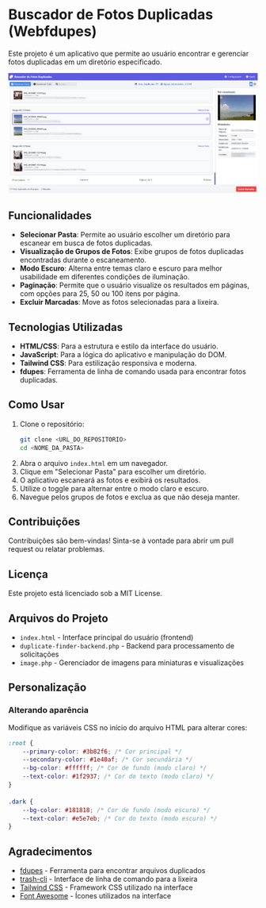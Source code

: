 # Buscador de Fotos Duplicadas (Webfdupes)

Este projeto é um aplicativo que permite ao usuário encontrar e gerenciar fotos duplicadas em um diretório especificado.

![screenshot](screen.png)
## Funcionalidades

- **Selecionar Pasta**: Permite ao usuário escolher um diretório para escanear em busca de fotos duplicadas.
- **Visualização de Grupos de Fotos**: Exibe grupos de fotos duplicadas encontradas durante o escaneamento.
- **Modo Escuro**: Alterna entre temas claro e escuro para melhor usabilidade em diferentes condições de iluminação.
- **Paginação**: Permite que o usuário visualize os resultados em páginas, com opções para 25, 50 ou 100 itens por página.
- **Excluir Marcadas**: Move as fotos selecionadas para a lixeira.

## Tecnologias Utilizadas

- **HTML/CSS**: Para a estrutura e estilo da interface do usuário.
- **JavaScript**: Para a lógica do aplicativo e manipulação do DOM.
- **Tailwind CSS**: Para estilização responsiva e moderna.
- **fdupes**: Ferramenta de linha de comando usada para encontrar fotos duplicadas.

## Como Usar

1. Clone o repositório:
   ```bash
   git clone <URL_DO_REPOSITORIO>
   cd <NOME_DA_PASTA>
   ```
2. Abra o arquivo `index.html` em um navegador.
3. Clique em "Selecionar Pasta" para escolher um diretório.
4. O aplicativo escaneará as fotos e exibirá os resultados.
5. Utilize o toggle para alternar entre o modo claro e escuro.
6. Navegue pelos grupos de fotos e exclua as que não deseja manter.

## Contribuições

Contribuições são bem-vindas! Sinta-se à vontade para abrir um pull request ou relatar problemas.

## Licença

Este projeto está licenciado sob a MIT License.

## Arquivos do Projeto

- `index.html` - Interface principal do usuário (frontend)
- `duplicate-finder-backend.php` - Backend para processamento de solicitações
- `image.php` - Gerenciador de imagens para miniaturas e visualizações

## Personalização

### Alterando aparência

Modifique as variáveis CSS no início do arquivo HTML para alterar cores:

```css
:root {
    --primary-color: #3b82f6; /* Cor principal */
    --secondary-color: #1e40af; /* Cor secundária */
    --bg-color: #ffffff; /* Cor de fundo (modo claro) */
    --text-color: #1f2937; /* Cor do texto (modo claro) */
}

.dark {
    --bg-color: #181818; /* Cor de fundo (modo escuro) */
    --text-color: #e5e7eb; /* Cor do texto (modo escuro) */
}
```

## Agradecimentos

- [fdupes](https://github.com/adrianlopezroche/fdupes) - Ferramenta para encontrar arquivos duplicados
- [trash-cli](https://github.com/andreafrancia/trash-cli) - Interface de linha de comando para a lixeira
- [Tailwind CSS](https://tailwindcss.com) - Framework CSS utilizado na interface
- [Font Awesome](https://fontawesome.com) - Ícones utilizados na interface
